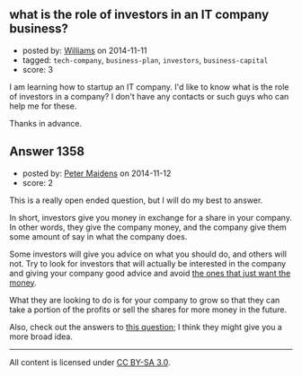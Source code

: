 ## what is the role of investors in an IT company business?

- posted by: [Williams](https://stackexchange.com/users/2268477/williams) on 2014-11-11
- tagged: `tech-company`, `business-plan`, `investors`, `business-capital`
- score: 3

I am learning how to startup an IT company. I'd like to know what is the role of investors in a company? I don't have any contacts or such guys who can help me for these. 

Thanks in advance.


## Answer 1358

- posted by: [Peter Maidens](https://stackexchange.com/users/4637522/peter-maidens) on 2014-11-12
- score: 2

This is a really open ended question, but I will do my best to answer.

In short, investors give you money in exchange for a share in your company. In other words, they give the company money, and the company give them some amount of say in what the company does.

Some investors will give you advice on what you should do, and others will not. Try to look for investors that will actually be interested in the company and giving your company good advice and avoid [the ones that just want the money](http://en.wikipedia.org/wiki/Kevin_O'Leary).

What they are looking to do is for your company to grow so that they can take a portion of the profits or sell the shares for more money in the future.

Also, check out the answers to [this question](https://startups.stackexchange.com/questions/1329/how-does-multiple5-investor-fundraising-process-work/); I think they might give you a more broad idea.



---

All content is licensed under [CC BY-SA 3.0](https://creativecommons.org/licenses/by-sa/3.0/).
